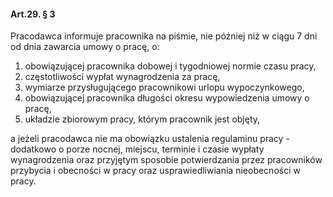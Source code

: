 #### Art.29. § 3

Pracodawca informuje pracownika na piśmie, nie później niż w ciągu 7 dni od dnia zawarcia umowy o pracę, o:

1. obowiązującej pracownika dobowej i tygodniowej normie czasu pracy,
2. częstotliwości wypłat wynagrodzenia za pracę,
3. wymiarze przysługującego pracownikowi urlopu wypoczynkowego,
4. obowiązującej pracownika długości okresu wypowiedzenia umowy o pracę,
5. układzie zbiorowym pracy, którym pracownik jest objęty,

a jeżeli pracodawca nie ma obowiązku ustalenia regulaminu pracy - dodatkowo o porze nocnej, miejscu, terminie i czasie wypłaty wynagrodzenia oraz przyjętym sposobie potwierdzania przez pracowników przybycia i obecności w pracy oraz usprawiedliwiania nieobecności w pracy.

